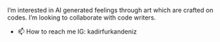 I’m interested in AI generated feelings through art which are crafted on codes.
I’m looking to collaborate with code writers.
- 📫 How to reach me IG: kadirfurkandeniz

<!---
KFD is a multi-disipliner artist. His reflection of reality can be defined as "ethereal, mystical, enigmatic, calculated, vivid and abstract". 

a manner in which to photograph dreams
--->
